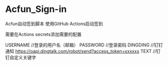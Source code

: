 # Acfun_Sign-in
Acfun自动签到脚本
使用GitHub Actions启动签到

需要在Actions secrets添加需要的配置

USERNAME  //登录的用户名（邮箱）
PASSWORD  //登录密码
DINGDING  //钉钉通知  https://oapi.dingtalk.com/robot/send?access_token=xxxxxx
TEXT      //钉钉自定义关键字

